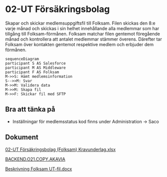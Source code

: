 # 02-UT Försäkringsbolag

Skapar och skickar medlemsuppgiftsfil till Folksam. Filen skickas den 8:e varje månad och skickas i sin helhet innehållande alla medlemmar som har tillgång till Folksam-förmånen. Folksam matchar filen gentemot föregående månad och kontrollera att antalet medlemmar stämmer överens. Därefter tar Folksam över kontakten gentemot respektive medlem och erbjuder dem förmånen.

```mermaid
sequenceDiagram
participant S AS Salesforce
participant M AS Middleware
participant F AS Folksam
M->>S: Hämt medlemsinformation
S-->>M: Svar
M->>M: Validera data
M->>M: Skapa fil
M->>F: Skickar fil med SFTP
```

## Bra att tänka på

- Inställningar för medlemsstatus kod finns under Administration -> Saco

## Dokument

[02-UT Försäkringsbolag (Folksam) Kravunderlag.xlsx](https://multisoftse.sharepoint.com/:x:/s/Delatteam-AkaviaMultisoft/Ebpf1K-mK0dEmC8Vi4KYhUkB92rkSdx8oZHYASBdZ4e-EQ?e=v4Jh3z ':ignore')

[BACKEND.O21.COPY.AKAVIA](https://multisoftse.sharepoint.com/:u:/s/Delatteam-AkaviaMultisoft/Eb4JZaG3KKNJowGSYtcbfJQBt9V7qJDh2F8Uo0gn7O6LGQ?e=cXF1ug ':ignore')

[Beskrivning Folksam UT-fil.docx](https://multisoftse.sharepoint.com/:w:/s/Delatteam-AkaviaMultisoft/Ebjo5BPIA-9KmC0n8SSb69IBmi6tc7Ohl7A6BNGSU0JduQ?e=jhlHQM ':ignore')